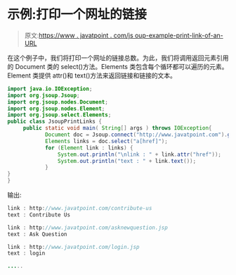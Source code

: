 # 示例:打印一个网址的链接

> 原文:[https://www . javatpoint . com/js oup-example-print-link-of-an-URL](https://www.javatpoint.com/jsoup-example-print-links-of-an-url)

在这个例子中，我们将打印一个网址的链接总数。为此，我们将调用返回元素引用的 Document 类的 select()方法。Elements 类包含每个循环都可以遍历的元素。Element 类提供 attr()和 text()方法来返回链接和链接的文本。

```java
import java.io.IOException;
import org.jsoup.Jsoup;
import org.jsoup.nodes.Document;
import org.jsoup.nodes.Element;
import org.jsoup.select.Elements;
public class JsoupPrintLinks {
	 public static void main( String[] args ) throws IOException{
			Document doc = Jsoup.connect("http://www.javatpoint.com").get();
			Elements links = doc.select("a[href]");
			for (Element link : links) {
				System.out.println("\nlink : " + link.attr("href"));
				System.out.println("text : " + link.text());
			}
}
}

```

输出:

```java
link : http://www.javatpoint.com/contribute-us
text : Contribute Us

link : http://www.javatpoint.com/asknewquestion.jsp
text : Ask Question

link : http://www.javatpoint.com/login.jsp
text : login

.....

```